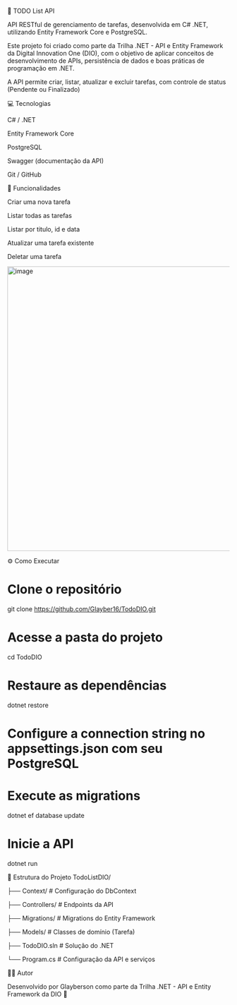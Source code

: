 📝 TODO List API

API RESTful de gerenciamento de tarefas, desenvolvida em C# .NET, utilizando Entity Framework Core e PostgreSQL.

Este projeto foi criado como parte da Trilha .NET - API e Entity Framework da Digital Innovation One (DIO), com o objetivo de aplicar conceitos de desenvolvimento de APIs, persistência de dados e boas práticas de programação em .NET.

A API permite criar, listar, atualizar e excluir tarefas, com controle de status (Pendente ou Finalizado)



💻 Tecnologias

C# / .NET 

Entity Framework Core 

PostgreSQL

Swagger (documentação da API)

Git / GitHub

🚀 Funcionalidades

Criar uma nova tarefa

Listar todas as tarefas

Listar por titulo, id e data

Atualizar uma tarefa existente

Deletar uma tarefa

<img width="1490" height="645" alt="image" src="https://github.com/user-attachments/assets/fca3c445-3c74-4dea-bb02-fe73bac80293" />


⚙️ Como Executar
# Clone o repositório
git clone https://github.com/Glayber16/TodoDIO.git

# Acesse a pasta do projeto
cd TodoDIO

# Restaure as dependências
dotnet restore

# Configure a connection string no appsettings.json com seu PostgreSQL

# Execute as migrations
dotnet ef database update

# Inicie a API
dotnet run


📂 Estrutura do Projeto
TodoListDIO/

 ├── Context/      # Configuração do DbContext
 
 ├── Controllers/  # Endpoints da API
 
 ├── Migrations/   # Migrations do Entity Framework
 
 ├── Models/       # Classes de domínio (Tarefa)
 
 ├── TodoDIO.sln   # Solução do .NET
 
 └── Program.cs    # Configuração da API e serviços
 

 
🧑‍💻 Autor

Desenvolvido por Glayberson
 como parte da Trilha .NET - API e Entity Framework da DIO 🚀



